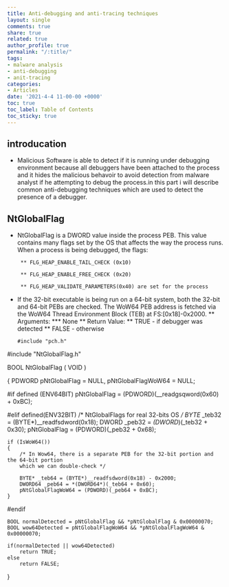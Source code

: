 ```yaml
---
title: Anti-debugging and anti-tracing techniques
layout: single
comments: true
share: true
related: true
author_profile: true
permalink: "/:title/"
tags:
- malware analysis 
- anti-debugging
- anit-tracing
categories:
- Articles
date: '2021-4-4 11-00-00 +0000'
toc: true
toc_label: Table of Contents
toc_sticky: true
---
```

## introducation 

* Malicious Software is able to detect if it is running under debugging environment because all debuggers have been attached to the process and it hides
the malicious behavoir to avoid detection from malware analyst if he attempting to debug the process.in this part i will describe common anti-debugging
techniques which are used to detect the presence of a debugger.

## NtGlobalFlag 

*  NtGlobalFlag is a DWORD value inside the process PEB. This value contains many flags set by the OS that affects the way the process
	runs. When a process is being debugged, the flags:
  
		** FLG_HEAP_ENABLE_TAIL_CHECK (0x10)
		
		** FLG_HEAP_ENABLE_FREE_CHECK (0x20)
    
		** FLG_HEAP_VALIDATE_PARAMETERS(0x40) are set for the process
    
* If the 32-bit executable is being run on a 64-bit system, both the
	32-bit and 64-bit PEBs are checked. The WoW64 PEB address is 
	fetched via the WoW64 Thread Environment Block (TEB) at FS:[0x18]-0x2000.
** Arguments:
	*** None
** Return Value:
	** TRUE - if debugger was detected
	** FALSE - otherwise
  
  ```
  #include "pch.h"
#include "NtGlobalFlag.h"


BOOL
NtGlobalFlag (
	VOID
	)

{
	PDWORD pNtGlobalFlag = NULL, pNtGlobalFlagWoW64 = NULL;

#if defined (ENV64BIT)
	pNtGlobalFlag = (PDWORD)(__readgsqword(0x60) + 0xBC);

#elif defined(ENV32BIT)
	/* NtGlobalFlags for real 32-bits OS */
	BYTE* _teb32 = (BYTE*)__readfsdword(0x18);
	DWORD _peb32 = *(DWORD*)(_teb32 + 0x30);
	pNtGlobalFlag = (PDWORD)(_peb32 + 0x68);

	if (IsWoW64())
	{
		/* In Wow64, there is a separate PEB for the 32-bit portion and the 64-bit portion
		which we can double-check */
		
		BYTE* _teb64 = (BYTE*)__readfsdword(0x18) - 0x2000;
		DWORD64 _peb64 = *(DWORD64*)(_teb64 + 0x60);
		pNtGlobalFlagWoW64 = (PDWORD)(_peb64 + 0xBC);
	}
#endif

	BOOL normalDetected = pNtGlobalFlag && *pNtGlobalFlag & 0x00000070;
	BOOL wow64Detected = pNtGlobalFlagWoW64 && *pNtGlobalFlagWoW64 & 0x00000070;
	
	if(normalDetected || wow64Detected)
		return TRUE;
	else
		return FALSE;
}
```
